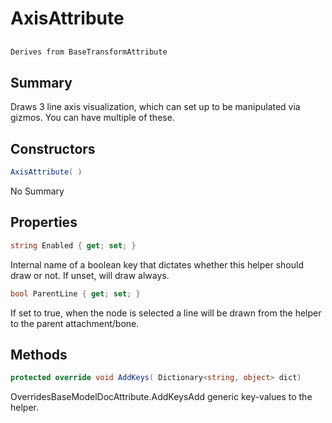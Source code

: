 # AxisAttribute

## 
```c#
Derives from BaseTransformAttribute
```

## Summary

Draws 3 line axis visualization, which can set up to be manipulated via gizmos. You can have multiple of these.
## Constructors

```c#
AxisAttribute( ) 
```
No Summary
## Properties

```c#
string Enabled { get; set; } 
```
Internal name of a boolean key that dictates whether this helper should draw or not. If unset, will draw always.
```c#
bool ParentLine { get; set; } 
```
If set to true, when the node is selected a line will be drawn from the helper to the parent attachment/bone.
## Methods

```c#
protected override void AddKeys( Dictionary<string, object> dict) 
```
OverridesBaseModelDocAttribute.AddKeysAdd generic key-values to the helper.
